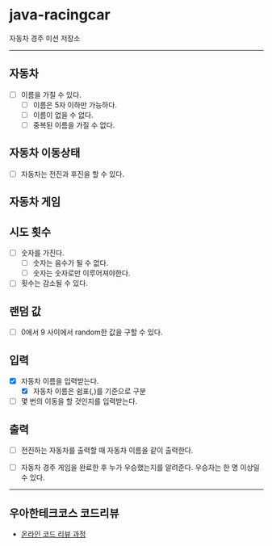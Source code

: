 # java-racingcar
자동차 경주 미션 저장소

---

## 자동차
- [ ] 이름을 가질 수 있다.
  - [ ] 이름은 5자 이하만 가능하다.
  - [ ] 이름이 없을 수 없다.
  - [ ] 중복된 이름을 가질 수 없다.

## 자동차 이동상태
- [ ] 자동차는 전진과 후진을 할 수 있다.

## 자동차 게임


## 시도 횟수
- [ ] 숫자를 가진다.
  - [ ] 숫자는 음수가 될 수 없다.
  - [ ] 숫자는 숫자로만 이루어져야한다.
- [ ] 횟수는 감소될 수 있다.

## 랜덤 값
- [ ] 0에서 9 사이에서 random한 값을 구할 수 있다.


## 입력
- [x] 자동차 이름을 입력받는다.
  - [x] 자동차 이름은 쉼표(,)를 기준으로 구분
- [ ] 몇 번의 이동을 할 것인지를 입력받는다.

## 출력
- [ ] 전진하는 자동차를 출력할 때 자동차 이름을 같이 출력한다.
- [ ] 자동차 경주 게임을 완료한 후 누가 우승했는지를 알려준다. 우승자는 한 명 이상일 수 있다.


---

## 우아한테크코스 코드리뷰

- [온라인 코드 리뷰 과정](https://github.com/woowacourse/woowacourse-docs/blob/master/maincourse/README.md)
